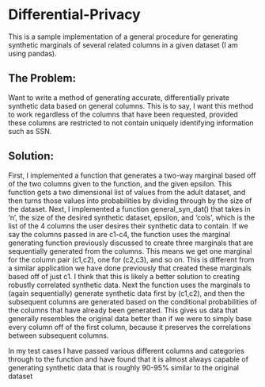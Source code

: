 # Differential-Privacy

This is a sample implementation of a general procedure for generating synthetic marginals of several related columns in  a given dataset (I am using pandas).

## The Problem:
Want to write a method of generating accurate, differentially private synthetic data based on general columns. This is to say, I want this method to work regardless of the columns that have been requested, provided these columns are restricted to not contain uniquely identifying information such as SSN.

## Solution:
First, I implemented a function that generates a two-way marginal based off of the two columns given to the function, and the given epsilon. This function gets a two dimensional list of values from the adult dataset, and then turns those values into probabilities by dividing through by the size of the dataset.
	Next, I implemented a function general_syn_dat() that takes in ‘n’, the size of the desired synthetic dataset, epsilon, and ‘cols’, which is the list of the 4 columns the user desires their synthetic data to contain. If we say the columns passed in are c1-c4, the function uses the marginal generating function previously discussed to create three marginals that are sequentially generated from the columns. This means we get one marginal for the column pair (c1,c2), one for (c2,c3), and so on. This is different from a similar application we have done previously that created these marginals based off of just c1. I think that this is likely a better solution to creating robustly correlated synthetic data.
	Next the function uses the marginals to (again sequentially) generate synthetic data first by (c1,c2), and then the subsequent columns are generated based on the conditional probabilities of the columns that have already been generated. This gives us data that generally resembles the original data better than if we were to simply base every column off of the first column, because it preserves the correlations between subsequent columns.

In my test cases I have passed various different columns and categories through to the function and have found that it is almost always capable of generating synthetic data that is roughly 90-95% similar to the original dataset
